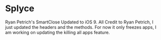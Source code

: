 # Splyce
Ryan Petrich's SmartClose Updated to iOS 9.
All Credit to Ryan Petrich, I just updated the headers and the methods.
For now it only freezes apps, I am working on updating the killing all apps feature.
